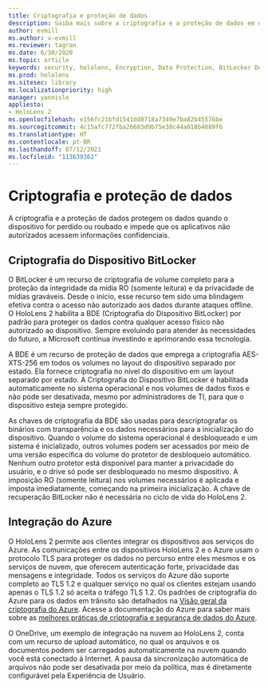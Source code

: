 ```yaml
---
title: Criptografia e proteção de dados
description: Saiba mais sobre a criptografia e a proteção de dados em dispositivos HoloLens 2, incluindo a integração ao BitLocker e ao Azure.
author: evmill
ms.author: v-evmill
ms.reviewer: tagran
ms.date: 6/30/2020
ms.topic: article
keywords: security, hololens, Encryption, Data Protection, BitLocker Device, BitLocker, bitlocker, bitlocker encryption, azure integration,
ms.prod: hololens
ms.sitesec: library
ms.localizationpriority: high
manager: yannisle
appliesto:
- HoloLens 2
ms.openlocfilehash: e156fc21bfd1541dd8718a7349e7ba82b45576be
ms.sourcegitcommit: 4c15afc772fba26683d9b75e38c44a018b4889f6
ms.translationtype: HT
ms.contentlocale: pt-BR
ms.lasthandoff: 07/12/2021
ms.locfileid: "113639362"
---
```

# <a name="encryption-and-data-protection"></a>Criptografia e proteção de dados

A criptografia e a proteção de dados protegem os dados quando o dispositivo for perdido ou roubado e impede que os aplicativos não autorizados acessem informações confidenciais.

## <a name="bitlocker-device-encryption"></a>Criptografia do Dispositivo BitLocker

O BitLocker é um recurso de criptografia de volume completo para a proteção da integridade da mídia RO (somente leitura) e da privacidade de mídias graváveis.  Desde o início, esse recurso tem sido uma blindagem efetiva contra o acesso não autorizado aos dados durante ataques offline. O HoloLens 2 habilita a BDE (Criptografia do Dispositivo BitLocker) por padrão para proteger os dados contra qualquer acesso físico não autorizado ao dispositivo. Sempre evoluindo para atender às necessidades do futuro, a Microsoft continua investindo e aprimorando essa tecnologia.

A BDE é um recurso de proteção de dados que emprega a criptografia AES-XTS-256 em todos os volumes no layout do dispositivo separado por estado. Ela fornece criptografia no nível do dispositivo em um layout separado por estado. A Criptografia do Dispositivo BitLocker é habilitada automaticamente no sistema operacional e nos volumes de dados fixos e não pode ser desativada, mesmo por administradores de TI, para que o dispositivo esteja sempre protegido.

As chaves de criptografia da BDE são usadas para descriptografar os binários com transparência e os dados necessários para a inicialização do dispositivo. Quando o volume do sistema operacional é desbloqueado e um sistema é inicializado, outros volumes podem ser acessados por meio de uma versão específica do volume do protetor de desbloqueio automático. Nenhum outro protetor está disponível para manter a privacidade do usuário, e o drive só pode ser desbloqueado no mesmo dispositivo. A imposição RO (somente leitura) nos volumes necessários é aplicada e imposta imediatamente, começando na primeira inicialização. A chave de recuperação BitLocker não é necessária no ciclo de vida do HoloLens 2.

## <a name="azure-integration"></a>Integração do Azure 

O HoloLens 2 permite aos clientes integrar os dispositivos aos serviços do Azure. As comunicações entre os dispositivos HoloLens 2 e o Azure usam o protocolo TLS para proteger os dados no percurso entre eles mesmos e os serviços de nuvem, que oferecem autenticação forte, privacidade das mensagens e integridade. Todos os serviços do Azure dão suporte completo ao TLS 1.2 e qualquer serviço no qual os clientes estejam usando apenas o TLS 1.2 só aceita o tráfego TLS 1.2. Os padrões de criptografia do Azure para os dados em trânsito são detalhados na [Visão geral da criptografia do Azure](/azure/security/fundamentals/encryption-overview). Acesse a documentação do Azure para saber mais sobre as [melhores práticas de criptografia e segurança de dados do Azure](/azure/security/fundamentals/data-encryption-best-practices). 

O OneDrive, um exemplo de integração na nuvem ao HoloLens 2, conta com um recurso de upload automático, no qual os arquivos e os documentos podem ser carregados automaticamente na nuvem quando você está conectado à Internet. A pausa da sincronização automática de arquivos não pode ser desativada por meio da política, mas é diretamente configurável pela Experiência de Usuário. 

